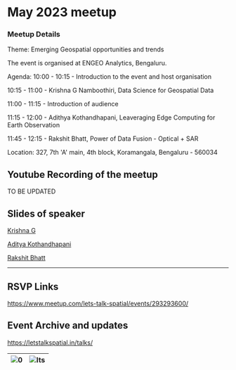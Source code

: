 # May 2023 meetup

### Meetup Details

Theme: Emerging Geospatial opportunities and trends

The event is organised at ENGEO Analytics, Bengaluru.

Agenda:
10:00 - 10:15 - Introduction to the event and host organisation

10:15 - 11:00 - Krishna G Namboothiri, Data Science for Geospatial Data

11:00 - 11:15 - Introduction of audience

11:15 - 12:00 - Adithya Kothandhapani, Leaveraging Edge Computing for Earth Observation

11:45 - 12:15 - Rakshit Bhatt, Power of Data Fusion - Optical + SAR

Location:
327, 7th 'A' main, 4th block, Koramangala, Bengaluru - 560034

## Youtube Recording of the meetup
TO BE UPDATED
## Slides of speaker
[Krishna G]()

[Aditya Kothandhapani](https://github.com/letstalkspatial/2023-may/files/11587751/20230527_SkyServe%40LetsTalkSpatial-8_v3.Abridged.pdf)

[Rakshit Bhatt](https://github.com/letstalkspatial/2023-may/files/11587763/Harnessing.the.Power.of.Co-registered.Data.pdf)

---

## RSVP Links
https://www.meetup.com/lets-talk-spatial/events/293293600/

## Event Archive and updates
https://letstalkspatial.in/talks/

| ![0](https://github.com/letstalkspatial/2023-may/assets/119618422/7402069e-3741-4b86-b1f2-c1111db1fb11) | ![lts](https://github.com/letstalkspatial/2023-may/assets/119618422/83c6f545-da96-4cec-8ced-ba250d39de27) |
|-------------------------------------------------------------------------------------------------------------------------------------|------------------------------------------------------------------------------------------------------------------------------|

